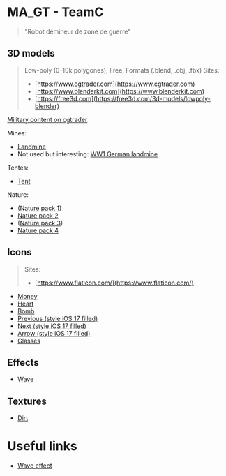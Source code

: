 # MA_GT - TeamC

> "Robot démineur de zone de guerre"

## 3D models

> Low-poly (0-10k polygones), Free, Formats (.blend, .obj, .fbx)
> Sites:
> - [https://www.cgtrader.com](https://www.cgtrader.com)
> - [https://www.blenderkit.com](https://www.blenderkit.com)
> - [https://free3d.com](https://free3d.com/3d-models/lowpoly-blender)

[Military content on cgtrader](https://www.cgtrader.com/3d-models/military?free=1&low_poly=1&polygon_range%5B%5D=range_0_5000&polygon_range%5B%5D=range_5000_10000&file_types%5B%5D=12&file_types%5B%5D=5&file_types%5B%5D=21)

Mines:
- [Landmine](https://www.cgtrader.com/free-3d-models/military/other/landnine)
- Not used but interesting: [WW1 German landmine](https://www.cgtrader.com/free-3d-models/military/rocketry/ww1-german-landmine-tellermine-asset)

Tentes:
- [Tent](https://www.cgtrader.com/free-3d-models/exterior/other/military-tent-3d0bca7a-e2ec-4f3e-a043-c98468a9a187)

Nature:
- ([Nature pack 1](https://www.cgtrader.com/free-3d-models/exterior/landscape/low-poly-forest-nature-set-free-trial))
- [Nature pack 2](https://www.cgtrader.com/free-3d-models/exterior/landscape/low-poly-forest-pack-1800d494-645a-4ed5-b478-bf64eaa04f99)
- ([Nature pack 3](https://www.cgtrader.com/free-3d-models/exterior/landscape/low-poly-natures))
- [Nature pack 4](https://www.cgtrader.com/free-3d-models/plant/leaf/low-poly-plant-set)

## Icons

> Sites:
> - [https://www.flaticon.com/](https://www.flaticon.com/)

- [Money](https://www.flaticon.com/free-icon/money_12740855?term=money&page=1&position=7&origin=search&related_id=12740855)
- [Heart](https://www.flaticon.com/free-icon/heart_14959892?term=robotic+heart&page=2&position=13&origin=search&related_id=14959892)
- [Bomb](https://www.flaticon.com/free-icon/bomb_891013?term=bomb&page=1&position=12&origin=search&related_id=891013)
- [Previous (style iOS 17 filled)](https://icons8.com/icons/set/previous--white)
- [Next (style iOS 17 filled)](https://icons8.com/icons/set/next--white)
- [Arrow (style iOS 17 filled)](https://icons8.com/icons/set/arrow--white)
- [Glasses](https://www.flaticon.com/free-icon/telescope_1355898?term=telescope&page=1&position=25&origin=search&related_id=1355898)

## Effects

- [Wave](https://www.vecteezy.com/png/21625120-white-circle-png)

## Textures

- [Dirt](https://cdn.architextures.org/textures/23/5/soil-none-5i4x9p.jpg)

# Useful links

- [Wave effect](https://www.youtube.com/watch?v=byxivSC1xYM&t=8s)